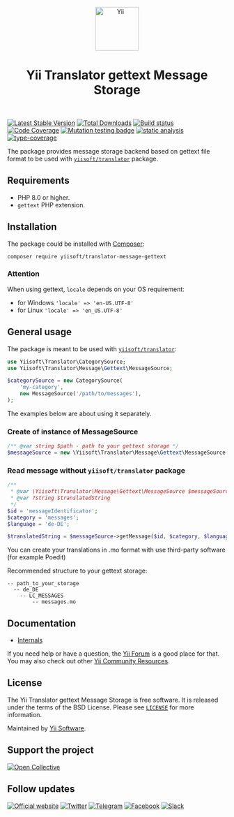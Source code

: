 <p align="center">
    <a href="https://github.com/yiisoft" target="_blank">
        <img src="https://yiisoft.github.io/docs/images/yii_logo.svg" height="100px" alt="Yii">
    </a>
    <h1 align="center">Yii Translator gettext Message Storage</h1>
    <br>
</p>

[![Latest Stable Version](https://poser.pugx.org/yiisoft/translator-message-gettext/v/stable.png)](https://packagist.org/packages/yiisoft/translator-message-gettext)
[![Total Downloads](https://poser.pugx.org/yiisoft/translator-message-gettext/downloads.png)](https://packagist.org/packages/yiisoft/translator-message-gettext)
[![Build status](https://github.com/yiisoft/translator-message-gettext/actions/workflows/build.yml/badge.svg?branch=master)](https://github.com/yiisoft/translator-message-gettext/actions/workflows/build.yml?query=branch%3Amaster)
[![Code Coverage](https://codecov.io/gh/yiisoft/translator-message-gettext/branch/master/graph/badge.svg)](https://codecov.io/gh/yiisoft/translator-message-gettext)
[![Mutation testing badge](https://img.shields.io/endpoint?style=flat&url=https%3A%2F%2Fbadge-api.stryker-mutator.io%2Fgithub.com%2Fyiisoft%2Ftranslator-message-gettext%2Fmaster)](https://dashboard.stryker-mutator.io/reports/github.com/yiisoft/translator-message-gettext/master)
[![static analysis](https://github.com/yiisoft/translator-message-gettext/workflows/static%20analysis/badge.svg)](https://github.com/yiisoft/translator-message-gettext/actions?query=workflow%3A%22static+analysis%22)
[![type-coverage](https://shepherd.dev/github/yiisoft/translator-message-gettext/coverage.svg)](https://shepherd.dev/github/yiisoft/translator-message-gettext)

The package provides message storage backend based on gettext file format to be used
with [`yiisoft/translator`](https://github.com/yiisoft/translator) package.

## Requirements

- PHP 8.0 or higher.
- `gettext` PHP extension.

## Installation

The package could be installed with [Composer](https://getcomposer.org):

```shell
composer require yiisoft/translator-message-gettext
```

### Attention

When using gettext, `locale` depends on your OS requirement:
- for Windows `'locale' => 'en-US.UTF-8'`
- for Linux  `'locale' => 'en_US.UTF-8'`

## General usage

The package is meant to be used with [`yiisoft/translator`](https://github.com/yiisoft/translator):

```php
use Yiisoft\Translator\CategorySource;
use Yiisoft\Translator\Message\Gettext\MessageSource;

$categorySource = new CategorySource(
    'my-category',
    new MessageSource('/path/to/messages'),
);
```

The examples below are about using it separately.

### Create of instance of MessageSource

```php
/** @var string $path - path to your gettext storage */
$messageSource = new \Yiisoft\Translator\Message\Gettext\MessageSource($path);
```

### Read message without `yiisoft/translator` package

```php
/** 
 * @var \Yiisoft\Translator\Message\Gettext\MessageSource $messageSource
 * @var ?string $translatedString
 */
$id = 'messageIdentificator';
$category = 'messages';
$language = 'de-DE';

$translatedString = $messageSource->getMessage($id, $category, $language);
```

You can create your translations in .mo format with use third-party software (for example Poedit)

Recommended structure to your gettext storage:

```
-- path_to_your_storage
  -- de_DE
    -- LC_MESSAGES
        -- messages.mo
```

## Documentation

- [Internals](docs/internals.md)

If you need help or have a question, the [Yii Forum](https://forum.yiiframework.com/c/yii-3-0/63) is a good place for that.
You may also check out other [Yii Community Resources](https://www.yiiframework.com/community).

## License

The Yii Translator gettext Message Storage is free software. It is released under the terms of the BSD License.
Please see [`LICENSE`](./LICENSE.md) for more information.

Maintained by [Yii Software](https://www.yiiframework.com/).

## Support the project

[![Open Collective](https://img.shields.io/badge/Open%20Collective-sponsor-7eadf1?logo=open%20collective&logoColor=7eadf1&labelColor=555555)](https://opencollective.com/yiisoft)

## Follow updates

[![Official website](https://img.shields.io/badge/Powered_by-Yii_Framework-green.svg?style=flat)](https://www.yiiframework.com/)
[![Twitter](https://img.shields.io/badge/twitter-follow-1DA1F2?logo=twitter&logoColor=1DA1F2&labelColor=555555?style=flat)](https://twitter.com/yiiframework)
[![Telegram](https://img.shields.io/badge/telegram-join-1DA1F2?style=flat&logo=telegram)](https://t.me/yii3en)
[![Facebook](https://img.shields.io/badge/facebook-join-1DA1F2?style=flat&logo=facebook&logoColor=ffffff)](https://www.facebook.com/groups/yiitalk)
[![Slack](https://img.shields.io/badge/slack-join-1DA1F2?style=flat&logo=slack)](https://yiiframework.com/go/slack)
